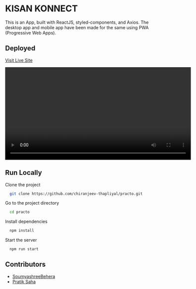 
# KISAN KONNECT

This is an  App, built with ReactJS, styled-components, and Axios. The desktop app and mobile app have been made for the same using PWA (Progressive Web Apps).


## Deployed

[Visit Live Site](https://practo.vercel.app/)

<div>
	<video src="https://chiranjeev-thapliyal.vercel.app/videos/practo.mp4?" width=600 autoplay loop>
</div>

  
## Run Locally

Clone the project

```bash
  git clone https://github.com/chiranjeev-thapliyal/practo.git
```

Go to the project directory

```bash
  cd practo
```

Install dependencies

```bash
  npm install
```

Start the server

```bash
  npm run start
```


## Contributors

- [SoumyashreeBehera](https://github.com/SoumyashreeBehera)
- [Pratik Saha](https://github.com/pratik9851)

  
